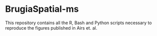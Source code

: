 # BrugiaSpatial-ms
This repository contains all the R, Bash and Python scripts necessary to reproduce the figures published in Airs et. al.  
